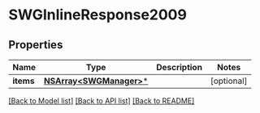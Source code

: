 # SWGInlineResponse2009

## Properties
Name | Type | Description | Notes
------------ | ------------- | ------------- | -------------
**items** | [**NSArray&lt;SWGManager&gt;***](SWGManager.md) |  | [optional] 

[[Back to Model list]](../README.md#documentation-for-models) [[Back to API list]](../README.md#documentation-for-api-endpoints) [[Back to README]](../README.md)


